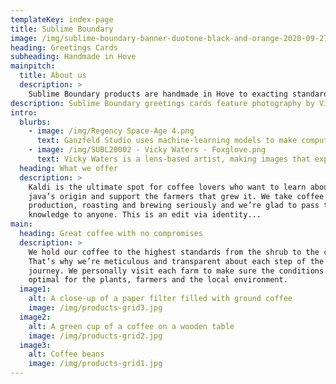 ```yaml
---
templateKey: index-page
title: Sublime Boundary
image: /img/sublime-boundary-banner-duotone-black-and-orange-2020-09-27-v04.jpg
heading: Greetings Cards
subheading: Handmade in Hove
mainpitch:
  title: About us
  description: >
    Sublime Boundary products are handmade in Hove to exacting standards. All our paper comes from FSC-certified suppliers—ensuring sustainability. We hand-finish everything to ensure a premium quality product.
description: Sublime Boundary greetings cards feature photography by Vicky Waters and digital art by Ganzfeld Studio. Our chosen artworks have a dream-like quality and a tactile, textured feel.
intro:
  blurbs:
    - image: /img/Regency Space-Age 4.png
      text: Ganzfeld Studio uses machine-learning models to make computer-generated art with a dreamlike feel.
    - image: /img/SUBL20002 - Vicky Waters - Foxglove.png
      text: Vicky Waters is a lens-based artist, making images that explore gardens and green-spaces.
  heading: What we offer
  description: >
    Kaldi is the ultimate spot for coffee lovers who want to learn about their
    java’s origin and support the farmers that grew it. We take coffee
    production, roasting and brewing seriously and we’re glad to pass that
    knowledge to anyone. This is an edit via identity...
main:
  heading: Great coffee with no compromises
  description: >
    We hold our coffee to the highest standards from the shrub to the cup.
    That’s why we’re meticulous and transparent about each step of the coffee’s
    journey. We personally visit each farm to make sure the conditions are
    optimal for the plants, farmers and the local environment.
  image1:
    alt: A close-up of a paper filter filled with ground coffee
    image: /img/products-grid3.jpg
  image2:
    alt: A green cup of a coffee on a wooden table
    image: /img/products-grid2.jpg
  image3:
    alt: Coffee beans
    image: /img/products-grid1.jpg
---
```

